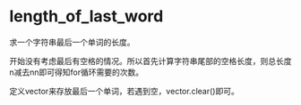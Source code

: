 # length_of_last_word

求一个字符串最后一个单词的长度。

开始没有考虑最后有空格的情况。所以首先计算字符串尾部的空格长度，则总长度n减去nn即可得知for循环需要的次数。

定义vector<char>来存放最后一个单词，若遇到空，vector.clear()即可。
